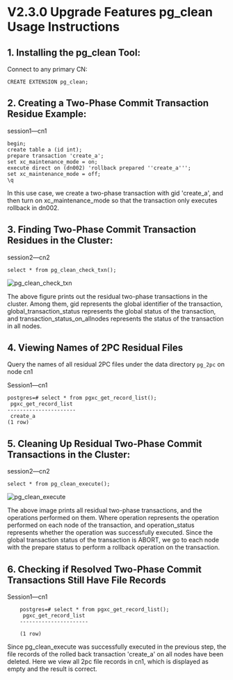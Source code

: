 # V2.3.0 Upgrade Features pg_clean Usage Instructions

## 1. Installing the pg_clean Tool:
Connect to any primary CN:

```
CREATE EXTENSION pg_clean;
```

## 2. Creating a Two-Phase Commit Transaction Residue Example:
session1—cn1

```
begin;
create table a (id int);
prepare transaction 'create_a';
set xc_maintenance_mode = on;
execute direct on (dn002) 'rollback prepared ''create_a''';
set xc_maintenance_mode = off;
\q
```
In this use case, we create a two-phase transaction with gid 'create\_a', and then turn on xc\_maintenance\_mode so that the transaction only executes rollback in dn002.

## 3. Finding Two-Phase Commit Transaction Residues in the Cluster:
session2—cn2 

```
select * from pg_clean_check_txn();
```
![pg_clean_check_txn](images/v.2.3.0_pg_clean_check_txn.png)

The above figure prints out the residual two-phase transactions in the cluster. Among them, gid represents the global identifier of the transaction, global\_transaction\_status represents the global status of the transaction, and transaction\_status\_on\_allnodes represents the status of the transaction in all nodes.

## 4. Viewing Names of 2PC Residual Files
Query the names of all residual 2PC files under the data directory `pg_2pc` on node cn1

Session1—cn1 

```
postgres=# select * from pgxc_get_record_list();
 pgxc_get_record_list 
----------------------
 create_a
(1 row)
```

## 5. Cleaning Up Residual Two-Phase Commit Transactions in the Cluster:
session2—cn2

```
select * from pg_clean_execute();
```
![pg_clean_execute](images/v2.3.0_pg_clean_execute.png)

The above image prints all residual two-phase transactions, and the operations performed on them. Where operation represents the operation performed on each node of the transaction, and operation\_status represents whether the operation was successfully executed. Since the global transaction status of the transaction is ABORT, we go to each node with the prepare status to perform a rollback operation on the transaction.

## 6. Checking if Resolved Two-Phase Commit Transactions Still Have File Records

Session1—cn1 

```
    postgres=# select * from pgxc_get_record_list();
     pgxc_get_record_list 
    ----------------------

    (1 row)

```

Since pg\_clean\_execute was successfully executed in the previous step, the file records of the rolled back transaction 'create_a' on all nodes have been deleted. Here we view all 2pc file records in cn1, which is displayed as empty and the result is correct.
